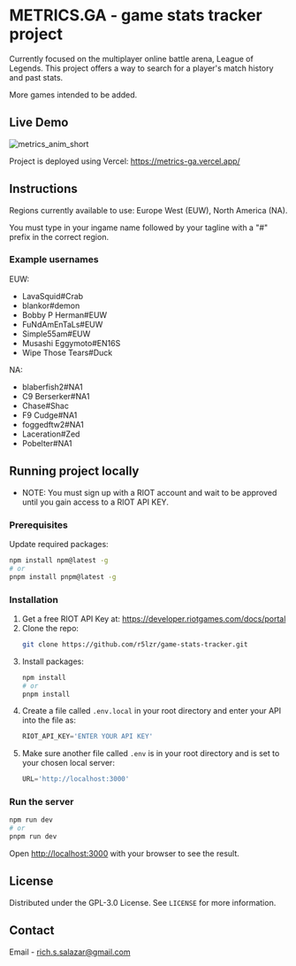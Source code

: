 # METRICS.GA - game stats tracker project

Currently focused on the multiplayer online battle arena, League of Legends. This project offers a way to search for a player's match history and past stats.

More games intended to be added.

## Live Demo

![metrics_anim_short](https://github.com/user-attachments/assets/c7106a16-8391-4435-86e7-39e558219bae)

Project is deployed using Vercel: https://metrics-ga.vercel.app/

## Instructions

Regions currently available to use: Europe West (EUW), North America (NA).

You must type in your ingame name followed by your tagline with a "#" prefix in the correct region.

### Example usernames
EUW:
- LavaSquid#Crab
- blankor#demon
- Bobby P Herman#EUW
- FuNdAmEnTaLs#EUW
- Simple55am#EUW
- Musashi Eggymoto#EN16S
- Wipe Those Tears#Duck

NA:
- blaberfish2#NA1
- C9 Berserker#NA1
- Chase#Shac
- F9 Cudge#NA1
- foggedftw2#NA1
- Laceration#Zed
- Pobelter#NA1

## Running project locally

- NOTE: You must sign up with a RIOT account and wait to be approved until you gain access to a RIOT API KEY.

### Prerequisites
Update required packages:

```bash
npm install npm@latest -g
# or
pnpm install pnpm@latest -g
```
### Installation
1. Get a free RIOT API Key at: https://developer.riotgames.com/docs/portal
2. Clone the repo:
   ```sh
   git clone https://github.com/r5lzr/game-stats-tracker.git
   ```
3. Install packages:
   ```sh
   npm install
   # or
   pnpm install
   ```
4. Create a file called `.env.local` in your root directory and enter your API into the file as:
   ```js
   RIOT_API_KEY='ENTER YOUR API KEY'
   ```
5. Make sure another file called `.env` is in your root directory and is set to your chosen local server:
   ```js
   URL='http://localhost:3000'
   ```
   
### Run the server

```bash
npm run dev
# or
pnpm run dev
```

Open [http://localhost:3000](http://localhost:3000) with your browser to see the result.

## License

Distributed under the GPL-3.0 License. See `LICENSE` for more information.

## Contact

Email - rich.s.salazar@gmail.com
